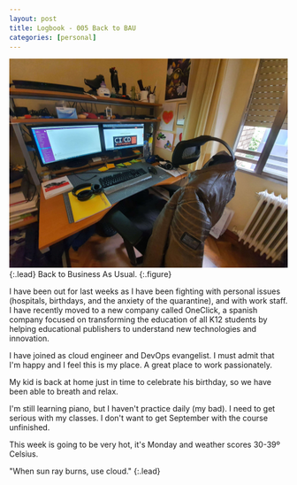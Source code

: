 ```yaml
---
layout: post
title: Logbook - 005 Back to BAU
categories: [personal]
---
```


![My Desktop](/assets/img/20200727_104936.jpg){:.lead}
Back to Business As Usual.
{:.figure}


I have been out for last weeks as I have been fighting with personal issues
 (hospitals, birthdays, and the anxiety of the quarantine), and with work
 staff.  I have recently moved to a new company called OneClick, a spanish
 company focused on transforming the education of all K12 students by helping
 educational publishers to understand new technologies and innovation.

I have joined as cloud engineer and DevOps evangelist.  I must admit that I'm
 happy and I feel this is my place.  A great place to work passionately.

My kid is back at home just in time to celebrate his birthday, so we have been
 able to breath and relax.

I'm still learning piano, but I haven't practice daily (my bad).  I need to get
 serious with my classes.  I don't want to get September with the course
 unfinished.

This week is going to be very hot, it's Monday and weather scores 30-39º Celsius.

"When sun ray burns, use cloud."
{:.lead}